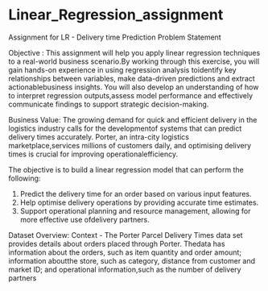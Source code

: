 # Linear_Regression_assignment
Assignment for LR - Delivery time Prediction
Problem Statement

Objective : This assignment will help you apply linear regression techniques to a real-world business scenario.By working through this exercise, you will gain hands-on experience in using regression analysis toidentify key relationships between variables, make data-driven predictions and extract actionablebusiness insights. You will also develop an understanding of how to interpret regression outputs,assess model performance and effectively communicate findings to support strategic decision-making.

Business Value: The growing demand for quick and efficient delivery in the logistics industry calls for the developmentof systems that can predict delivery times accurately. Porter, an intra-city logistics marketplace,services millions of customers daily, and optimising delivery times is crucial for improving operationalefficiency.

The objective is to build a linear regression model that can perform the following:
1. Predict the delivery time for an order based on various input features.
2. Help optimise delivery operations by providing accurate time estimates.
3. Support operational planning and resource management, allowing for more effective use ofdelivery partners.

Dataset Overview:
   Context - The Porter Parcel Delivery Times data set provides details about orders placed through Porter. Thedata has information about the orders, such as item quantity and order amount; information aboutthe store, such as category, distance from customer and market ID; and operational information,such as the number of delivery partners

